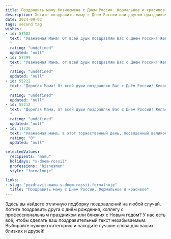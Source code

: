 ```yaml
---
title: Поздравить маму бизнесмена с Днем России. Формальное и красивое
description: Хотите поздравить маму с Днем России или другим праздником? Наш ИИ создаст незабываемое поздравление, а вы обязательно выделитесь среди других.  
date: 2024-09-03
tags: second tag
wishes:
- id: 57502
  text: "Уважаемая Мама! От всей души поздравляю Вас с Днем России! Желаю Вам крепкого здоровья, благополучия и процветания в Вашем бизнесе. Пусть этот день станет символом гордости за нашу прекрасную страну и вдохновит Вас на новые успехи!
  "
  rating: "undefined"
  updated: "null"
- id: 57399
  text: "Уважаемая Мама, от всей души поздравляю Вас с Днем России! Желаю Вам крепкого здоровья, благополучия, процветания и успехов в Вашей деятельности, как бизнесмена!
  "
  rating: "undefined"
  updated: "null"
- id: 55222
  text: "Дорогая Мама! От всей души поздравляю Вас с Днём России! Желаю Вам крепкого здоровья, процветания в Вашем бизнесе и всего самого доброго! Пусть этот день принесёт Вам радость, мир и гордость за нашу великую Родину!
  "
  rating: "undefined"
  updated: "null"
- id: 55212
  text: "Дорогая Мама, от всей души поздравляю Вас с Днем России! Желаю Вам крепкого здоровья, благополучия и успехов в Вашем бизнесе. Пусть этот праздник подарит Вам  радость, гордость за нашу страну и вдохновение на новые свершения!
  "
  rating: "undefined"
  updated: "null"
- id: 11726
  text: "Уважаемая мама, в этот торжественный день, посвященный великому празднику Дня России, я хочу выразить Вам глубочайшее уважение и искренние поздравления. Ваш неутомимый труд и решительность в бизнесе являются истинным примером для подражания. Пусть этот день принесет Вам радость и новые успехи, а Ваш путь будет покрыт цветами успеха и благополучия. С праздником, мама!"
  rating: "0"
  updated: "null"

selectedValues:
  recipients: "mamu"
  holidays: "s-dnem-rossii"
  professions: "biznesmen"
  style: "formalnoje"

links:
- slug: "pozdravit-mamu-s-dnem-rossii-formalnoje"
  title: "Поздравить маму с Днем России. Формальное и красивое"
---
```


Здесь вы найдете отличную подборку поздравлений на любой случай. 
Хотите поздравить друга с днём рождения, коллегу с профессиональным праздником или близких с Новым годом? У нас есть всё, чтобы сделать ваш поздравительный текст незабываемым. Выбирайте нужную категорию и находите лучшие слова для ваших близких и друзей!
